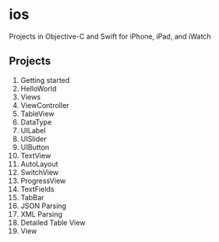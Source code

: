 # ios
Projects in Objective-C and Swift for iPhone, iPad, and iWatch
## Projects
1. Getting started
2. HelloWorld
3. Views
4. ViewController
5. TableView
6. DataType
7. UILabel
8. UISlider
9. UIButton
10. TextView
11. AutoLayout
12. SwitchView
13. ProgressView
14. TextFields
15. TabBar
16. JSON Parsing
17. XML Parsing
18. Detailed Table View
19. View
